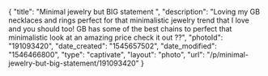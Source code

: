 {
    "title": "Minimal jewelry but BIG statement ",
    "description": "Loving my GB necklaces and rings perfect for that minimalistic jewelry trend that I love and you should too! GB has some of the best chains to perfect that minimalistic look at an amazing price check it out ??",
    "photoId": "191093420",
    "date_created": "1545657502",
    "date_modified": "1546466800",
    "type": "captivate",
    "layout": "photo",
    "url": "\/p\/minimal-jewelry-but-big-statement\/191093420"
}